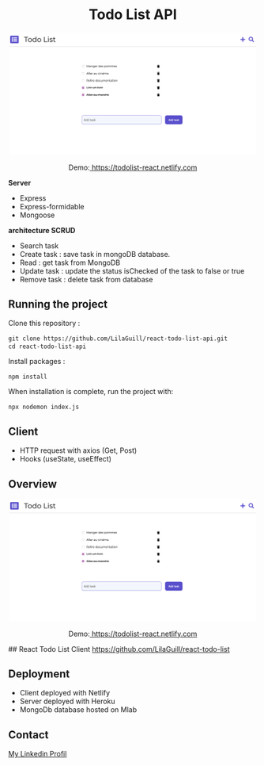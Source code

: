 <h1 align="center">Todo List API</h1>

<p align="center">
  <img width="500" src="https://github.com/LilaGuill/react-todo-list/blob/master/public/screen1.png" alt="capture-1">
</p>

<p align="center">
  Demo:<a href="https://todolist-react-lg.netlify.com/" target="_blank"> https://todolist-react.netlify.com</a>
</p>

**Server**

- Express
- Express-formidable
- Mongoose

**architecture SCRUD**

- Search task
- Create task : save task in mongoDB database.
- Read : get task from MongoDB
- Update task : update the status isChecked of the task to false or true
- Remove task : delete task from database

## Running the project

Clone this repository :

```
git clone https://github.com/LilaGuill/react-todo-list-api.git
cd react-todo-list-api
```

Install packages :

```
npm install
```

When installation is complete, run the project with:

```
npx nodemon index.js
```

## Client

- HTTP request with axios (Get, Post)
- Hooks (useState, useEffect)

## Overview

  <p align="center">
    <img width="500" src="https://github.com/LilaGuill/react-todo-list/blob/master/public/screen1.png" alt="capture-1">
  </p>

<p align="center">
  Demo:<a href="https://todolist-react-lg.netlify.com/" target="_blank"> https://todolist-react.netlify.com</a>
</p>
## React Todo List Client
<a href="https://github.com/LilaGuill/react-todo-list">https://github.com/LilaGuill/react-todo-list</a>

## Deployment

- Client deployed with Netlify
- Server deployed with Heroku
- MongoDb database hosted on Mlab

## Contact

<a href="https://www.linkedin.com/in/lila-guillermic-66542476/" target="_blank">My Linkedin Profil</a>
